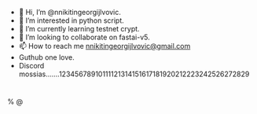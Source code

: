- 👋 Hi, I’m @nnikitingeorgijlvovic.
- 👀 I’m interested in python script.
- 🌱 I’m currently learning testnet crypt.
- 💞️ I’m looking to collaborate on fastai-v5.
- 📫 How to reach me nnikitingeorgijlvovic@gmail.com
- Guthub one love.
- Discord mossias.......12345678910111121314151617181920212223242526272829
#
%
@

